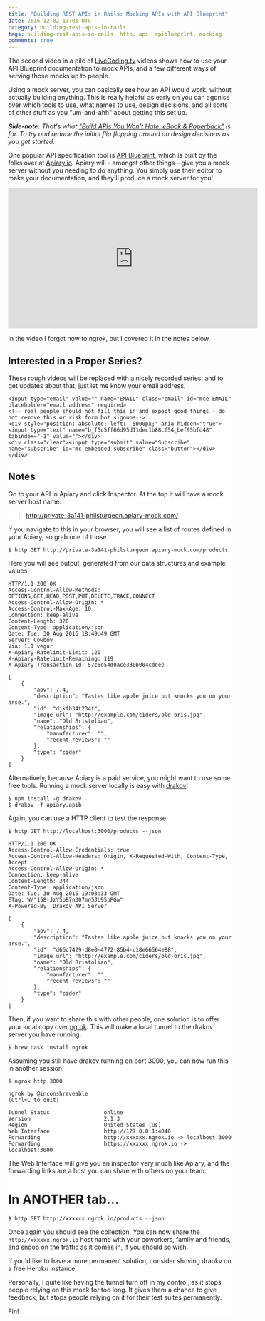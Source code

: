 ```yaml
---
title: "Building REST APIs in Rails: Mocking APIs with API Blueprint"
date: 2016-12-02 13:01 UTC
category: building-rest-apis-in-rails
tags: building-rest-apis-in-rails, http, api, apiblueprint, mocking
comments: true
---
```

The second video in a pile of [LiveCoding.tv](http://livecoding.tv/philsturgeon/) videos shows how to use your API Blueprint documentation to mock APIs, and a few different ways of serving those mocks up to people.

Using a mock server, you can basically see how an API would work, without actually building anything. This is really helpful as early on you can agonise over which tools to use, what names to use, design decisions, and all sorts of other stuff as you "um-and-ahh" about getting this set up.

_**Side-note:** That's what ["Build APIs You Won't Hate: eBook & Paperback"](https://apisyouwonthate.com) is for. To try and reduce the initial flip flopping around on design decisions as you get started._

One popular API specification tool is [API Blueprint](http://apiblueprint.com/), which is built by the folks over at [Apiary.io](https://apiary.io). Apiary will - amongst other things - give you a mock server without you needing to do anything. You simply use their editor to make your documentation, and they'll produce a mock server for you!

<iframe width="560" height="315" src="https://www.youtube.com/embed/Q00H6BPVNQI" frameborder="0" allowfullscreen></iframe>

In the video I forgot how to ngrok, but I covered it in the notes below.

## Interested in a Proper Series?

These rough videos will be replaced with a nicely recorded series, and to get updates about that, just let me know your email address.

<!-- Begin MailChimp Signup Form -->
<link href="//cdn-images.mailchimp.com/embedcode/horizontal-slim-10_7.css" rel="stylesheet" type="text/css">
<style type="text/css">
	#mc_embed_signup{background:#fff; clear:left; font:14px; width:100%;}
	/* Add your own MailChimp form style overrides in your site stylesheet or in this style block.
	   We recommend moving this block and the preceding CSS link to the HEAD of your HTML file. */
</style>
<div id="mc_embed_signup">
<form action="//apisyouwonthate.us10.list-manage.com/subscribe/post?u=f5c5ff66d95d11dec1b88cf54&amp;id=bef95bfd48" method="post" id="mc-embedded-subscribe-form" name="mc-embedded-subscribe-form" class="validate" target="_blank" novalidate>
    <div id="mc_embed_signup_scroll">

	<input type="email" value="" name="EMAIL" class="email" id="mce-EMAIL" placeholder="email address" required>
    <!-- real people should not fill this in and expect good things - do not remove this or risk form bot signups-->
    <div style="position: absolute; left: -5000px;" aria-hidden="true"><input type="text" name="b_f5c5ff66d95d11dec1b88cf54_bef95bfd48" tabindex="-1" value=""></div>
    <div class="clear"><input type="submit" value="Subscribe" name="subscribe" id="mc-embedded-subscribe" class="button"></div>
    </div>
</form>
</div>

<!--End mc_embed_signup-->

## Notes

Go to your API in Apiary and click Inspector. At the top it will have a mock server host name:

> http://private-3a141-philsturgeon.apiary-mock.com/

If you navigate to this in your browser, you will see a list of routes defined in your Apiary, so
grab one of those.

~~~ shell
$ http GET http://private-3a141-philsturgeon.apiary-mock.com/products
~~~

Here you will see output, generated from our data structures and example values:

~~~ http
HTTP/1.1 200 OK
Access-Control-Allow-Methods: OPTIONS,GET,HEAD,POST,PUT,DELETE,TRACE,CONNECT
Access-Control-Allow-Origin: *
Access-Control-Max-Age: 10
Connection: keep-alive
Content-Length: 320
Content-Type: application/json
Date: Tue, 30 Aug 2016 18:49:49 GMT
Server: Cowboy
Via: 1.1 vegur
X-Apiary-Ratelimit-Limit: 120
X-Apiary-Ratelimit-Remaining: 119
X-Apiary-Transaction-Id: 57c5d54d0ace330b004cddee

[
    {
        "apv": 7.4,
        "description": "Tastes like apple juice but knocks you on your arse.",
        "id": "djkfh34t234t",
        "image_url": "http://example.com/ciders/old-bris.jpg",
        "name": "Old Bristolian",
        "relationships": {
            "manufacturer": "",
            "recent_reviews": ""
        },
        "type": "cider"
    }
]
~~~

Alternatively, because Apiary is a paid service, you might want to use some free tools. Running
a mock server locally is easy with [drakov](https://www.npmjs.com/package/drakov)!

~~~ shell
$ npm install -g drakov
$ drakov -f apiary.apib
~~~

Again, you can use a HTTP client to test the response:

~~~
$ http GET http://localhost:3000/products --json
~~~

~~~ http
HTTP/1.1 200 OK
Access-Control-Allow-Credentials: true
Access-Control-Allow-Headers: Origin, X-Requested-With, Content-Type, Accept
Access-Control-Allow-Origin: *
Connection: keep-alive
Content-Length: 344
Content-Type: application/json
Date: Tue, 30 Aug 2016 19:03:33 GMT
ETag: W/"158-JzY5bB7n307mn5JL95pPGw"
X-Powered-By: Drakov API Server

[
    {
        "apv": 7.4,
        "description": "Tastes like apple juice but knocks you on your arse.",
        "id": "d66c7429-d8e0-4772-85b4-c18e66564e88",
        "image_url": "http://example.com/ciders/old-bris.jpg",
        "name": "Old Bristolian",
        "relationships": {
            "manufacturer": "",
            "recent_reviews": ""
        },
        "type": "cider"
    }
]
~~~

Then, if you want to share this with other people, one solution is to offer your local copy over [ngrok](https://ngrok.com/). This will
make a local tunnel to the drakov server you have running.

~~~ shell
$ brew cask install ngrok
~~~

Assuming you still have drakov running on port 3000, you can now run this in another session:

~~~
$ ngrok http 3000

ngrok by @inconshreveable                                                            (Ctrl+C to quit)

Tunnel Status                 online
Version                       2.1.3
Region                        United States (us)
Web Interface                 http://127.0.0.1:4040
Forwarding                    http://xxxxxx.ngrok.io -> localhost:3000
Forwarding                    https://xxxxxx.ngrok.io -> localhost:3000
~~~

The Web Interface will give you an inspector very much like Apiary, and the forwarding links are a host you can share with others on your team.

# In ANOTHER tab...

~~~ shell
$ http GET http://xxxxxx.ngrok.io/products --json
~~~

Once again you should see the collection. You can now share the `http://xxxxxx.ngrok.io` host name with your coworkers, family and friends, and snoop on the traffic as it comes in, if you should so wish.

If you'd like to have a more permanent solution, consider shoving draokv on a free Heroku instance.

Personally, I quite like having the tunnel turn off in my control, as it stops people relying on this mock for too long. It gives them a chance to give feedback, but stops people relying on it for their test suites permanently.

Fin!
